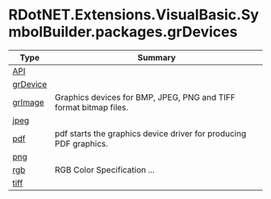 ﻿
# RDotNET.Extensions.VisualBasic.SymbolBuilder.packages.grDevices

|Type|Summary|
|----|-------|
|[API](./API.md)||
|[grDevice](./grDevice.md)||
|[grImage](./grImage.md)|Graphics devices for BMP, JPEG, PNG and TIFF format bitmap files.|
|[jpeg](./jpeg.md)||
|[pdf](./pdf.md)|pdf starts the graphics device driver for producing PDF graphics.|
|[png](./png.md)||
|[rgb](./rgb.md)|RGB Color Specification ...|
|[tiff](./tiff.md)||

